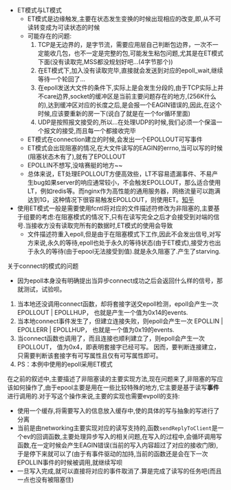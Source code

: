 - ET模式与LT模式
  - ET模式是边缘触发,主要在状态发生变换的时候出现相应的改变,即,从不可读转变成为可读状态的时候
  - 可能存在的问题:
    1. TCP是无边界的，是字节流，需要应用层自己判断包边界，一次不一定能收几包，也不一定是完整的包,可能发生粘包问题,尤其是在ET模式下面(没有读取完,MSS都没规划好吧...(4字节那个))
    2. 在ET模式下,加入没有读取完毕,直接就会发送到对应的epoll_wait,继续等待一个轮回了...
    3. 在epoll发送大文件的条件下,实际上是会发生分段的,由于TCP实际上并不care边界,socket的缓冲区是当前主要问题存在的地方,(256K什么的),达到缓冲区对应的长度之后,是会报一个EAGIN错误的,因此,在这个时候,应该要重新的房一下(说白了就是在一个for循环里面)
    4. UDP是按照报文接受的,所以...在处理UDP的时候,我们必须一个保温一个报文的接受,而且每一个都接收完毕
  - ET模式在connection建立的时候,会发出一个EPOLLOUT可写事件
  - ET模式会出现阻塞的情况,在大文件读写的EAGIN的errno,当可以写的时候(阻塞状态木有了),就有了EPOLLOUT
  - EPOLLIN不想写,没啥赛艇的地方~~
  - 总体来说，ET处理EPOLLOUT方便高效些，LT不容易遗漏事件、不易产生bug如果server的响应通常较小，不会触发EPOLLOUT，那么适合使用LT，例如redis等。而nginx作为高性能的通用服务器，网络流量可以跑满达到1G，这种情况下很容易触发EPOLLOUT，则使用ET。[知乎](https://www.zhihu.com/question/20502870/answer/89738959)
- 使用ET模式一般是需要使用fcntl将对应的文件描述符修改为非阻塞的,主要基于组要的考虑:在阻塞模式的情况下,只有在读写完全之后才会接受到对端的信号.当接收方没有读取完所有的数据时,ET模式的使用会导致
  - 文件描述符重入epoll,但是由于在阻塞模式下工作,因此不会发出信号,对写方来说,永久的等待,epoll也处于永久的等待状态(由于ET模式),接受方也出于永久的等待(由于epool无法接受到值).就是永久阻塞了.产生了starving.

关于connect的模式的问题
- 因为epoll本身没有明确提出当异步connect成功之后会返回什么样的信号，那就测试，试验呗。 
1. 当本地还没调用connect函数，却将套接字送交epoll检测，epoll会产生一次 EPOLLOUT | EPOLLHUP， 也就是产生一个值为0x14的events. 
2. 当本地connect事件发生了，但建立连接失败，则epoll会产生一次 EPOLLIN | EPOLLERR | EPOLLHUP， 也就是一个值为0x19的events. 
3. 当connect函数也调用了，而且连接也顺利建立了，则epoll会产生一次 EPOLLOUT， 值为0x4，即表明套接字已经可写。 
因而，要判断连接建立，只需要判断该套接字有可写属性且仅有可写属性即可。 
4. PS：本例中使用的epoll采用ET模式

在之前的叙述中,主要描述了非阻塞读的主要实现方法,现在问题来了,非阻塞的写应该如何操作了,由于epool主要是用在一些比较特殊的地方,它主要是基于读写**事件**进行调用的.对于写这个操作来说,主要的实现也需要evpoll的支持:
- 使用一个缓存,将需要写入的信息放入缓存中,使的具体的写与抽象的写进行了分离
- 当前是由networking主要实现对应的读写支持的,函数`sendReplyToClient`是一个ev的回调函数,主要处理异步写入的相关问题,在写入的过程中,会循环调用写函数,在一定时候会产生EAGIN错误(当前的写入内容超过了对应的接收门限),于是停下来就可以了(由于有事件驱动的加持,当前的函数还是会在下一次EPOLLIN事件的时候被调用,就继续写呗
- 一旦写入完成,就可以直接将对应的事件取消了.算是完成了读写的任务吧(而且一点也没有被阻塞住)